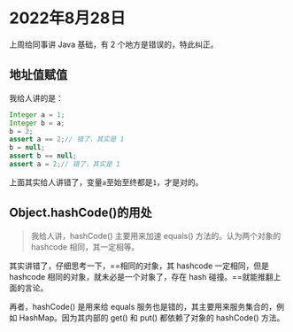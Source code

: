 # 2022年8月28日


上周给同事讲 Java 基础，有 2 个地方是错误的，特此纠正。

## 地址值赋值

我给人讲的是：

```java
Integer a = 1;
Integer b = a;
b = 2;
assert a == 2;// 错了，其实是 1
b = null;
assert b == null;
assert a = 2;// 错了，其实是 1
```

上面其实给人讲错了，变量`a`至始至终都是`1`，才是对的。

## Object.hashCode()的用处

> 我给人讲，hashCode() 主要用来加速 equals() 方法的。认为两个对象的 hashcode 相同，其一定相等。

其实讲错了，仔细思考一下，==相同的对象，其 hashcode 一定相同，但是 hashcode 相同的对象，就未必是一个对象了，存在 hash 碰撞。==就能推翻上面的言论。

再者，hashCode() 是用来给 equals 服务也是错的，其主要用来服务集合的，例如 HashMap。因为其内部的 get() 和 put() 都依赖了对象的 hashCode() 方法。
